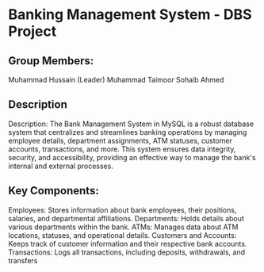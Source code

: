 # Banking Management System - DBS Project
## Group Members:
Muhammad Hussain (Leader)
Muhammad Taimoor
Sohaib Ahmed

## Description
Description:
The Bank Management System in MySQL is a robust database system that centralizes and streamlines banking operations by managing employee details, department assignments, ATM statuses, customer accounts, transactions, and more. This system ensures data integrity, security, and accessibility, providing an effective way to manage the bank's internal and external processes.

## Key Components:
Employees: Stores information about bank employees, their positions, salaries, and departmental affiliations.
Departments: Holds details about various departments within the bank.
ATMs: Manages data about ATM locations, statuses, and operational details.
Customers and Accounts: Keeps track of customer information and their respective bank accounts.
Transactions: Logs all transactions, including deposits, withdrawals, and transfers


